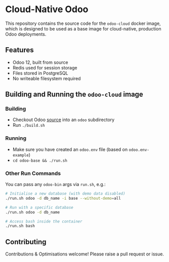 # Cloud-Native Odoo

This repository contains the source code for the `odoo-cloud` docker image,
which is designed to be used as a base image for cloud-native, production Odoo
deployments.

## Features

* Odoo 12, built from source
* Redis used for session storage
* Files stored in PostgreSQL
* No writeable filesystem required

## Building and Running the `odoo-cloud` image

### Building

* Checkout Odoo [source](https://github.com/odoo/odoo) into an `odoo` subdirectory
* Run `./build.sh`

### Running

* Make sure you have created an `odoo.env` file (based on `odoo.env-example`)
* `cd odoo-base && ./run.sh`

### Other Run Commands

You can pass any `odoo-bin` args via `run.sh`, e.g.:

```bash
# Initialise a new database (with demo data disabled)
./run.sh odoo -d db_name -i base --without-demo=all

# Run with a specific database
./run.sh odoo -d db_name

# Access bash inside the container
./run.sh bash
```

## Contributing

Contributions & Optimisations welcome! Please raise a pull request or issue.
